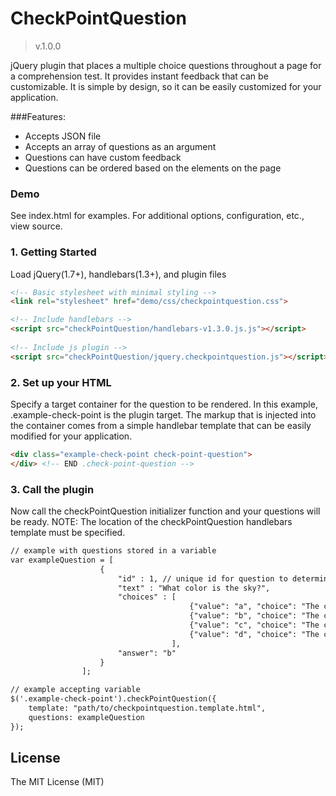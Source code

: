 # CheckPointQuestion #
>v.1.0.0

jQuery plugin that places a multiple choice questions throughout a page for a comprehension test.  It provides instant feedback that can be customizable.  It is simple by design, so it can be easily customized for your application. 

###Features:
* Accepts JSON file
* Accepts an array of questions as an argument
* Questions can have custom feedback
* Questions can be ordered based on the elements on the page

### Demo
See index.html for examples.  For additional options, configuration, etc., view source.

### 1. Getting Started
Load jQuery(1.7+), handlebars(1.3+), and plugin files

```html
<!-- Basic stylesheet with minimal styling -->
<link rel="stylesheet" href="demo/css/checkpointquestion.css">

<!-- Include handlebars -->
<script src="checkPointQuestion/handlebars-v1.3.0.js.js"></script>
 
<!-- Include js plugin -->
<script src="checkPointQuestion/jquery.checkpointquestion.js"></script>
```
### 2. Set up your HTML
Specify a target container for the question to be rendered.  In this example, .example-check-point is the plugin target.  The markup that is injected into the container comes from a simple handlebar template that can be easily modified for your application.

```html
<div class="example-check-point check-point-question">
</div> <!-- END .check-point-question -->
```

### 3. Call the plugin
Now call the checkPointQuestion initializer function and your questions will be ready. NOTE: The location of the checkPointQuestion handlebars template must be specified.  

```html
// example with questions stored in a variable
var exampleQuestion = [
                    {
                        "id" : 1, // unique id for question to determine specified order
                        "text" : "What color is the sky?",
                        "choices" : [
                                        {"value": "a", "choice": "The color is red!"},
                                        {"value": "b", "choice": "The color is blue!"},
                                        {"value": "c", "choice": "The color is yellow!"},
                                        {"value": "d", "choice": "The color is green!"}
                                    ],
                        "answer": "b"
                    }
                ];

// example accepting variable
$('.example-check-point').checkPointQuestion({
    template: "path/to/checkpointquestion.template.html",
    questions: exampleQuestion
});
```

License
------------
The MIT License (MIT)
